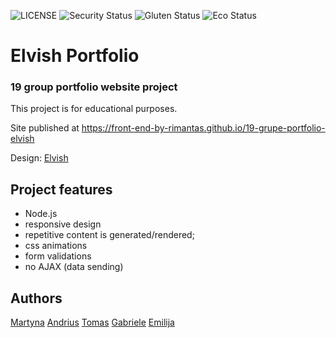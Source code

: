 ![LICENSE](https://img.shields.io/badge/license-MIT-blue.svg?style=flat-square)
![Security Status](https://img.shields.io/security-headers?label=Security&url=https%3A%2F%2Fgithub.com&style=flat-square)
![Gluten Status](https://img.shields.io/badge/Gluten-Free-green.svg)
![Eco Status](https://img.shields.io/badge/ECO-Friendly-green.svg)


# Elvish Portfolio
### 19 group portfolio website project

This project is for educational purposes.

Site published at https://front-end-by-rimantas.github.io/19-grupe-portfolio-elvish

Design: [Elvish](http://themesboss.com/elvish/index_6.html)


## Project features
- Node.js
- responsive design
- repetitive content is generated/rendered;
- css animations
- form validations
- no AJAX (data sending)

## Authors
[Martyna](https://github.com/sezaite)
[Andrius](https://github.com/Urbbiz)
[Tomas](https://github.com/Tomas3000)
[Gabriele](https://github.com/Gabrieleba)
[Emilija](https://github.com/ESinkev)